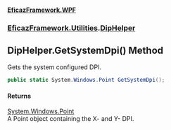 #### [EficazFramework.WPF](EficazFrameworkWPF.md 'EficazFramework WPF')
### [EficazFramework.Utilities](EficazFrameworkWPF.md#EficazFramework.Utilities 'EficazFramework.Utilities').[DipHelper](EficazFramework.Utilities/DipHelper.md 'EficazFramework.Utilities.DipHelper')

## DipHelper.GetSystemDpi() Method

Gets the system configured DPI.

```csharp
public static System.Windows.Point GetSystemDpi();
```

#### Returns
[System.Windows.Point](https://docs.microsoft.com/en-us/dotnet/api/System.Windows.Point 'System.Windows.Point')  
A Point object containing the X- and Y- DPI.